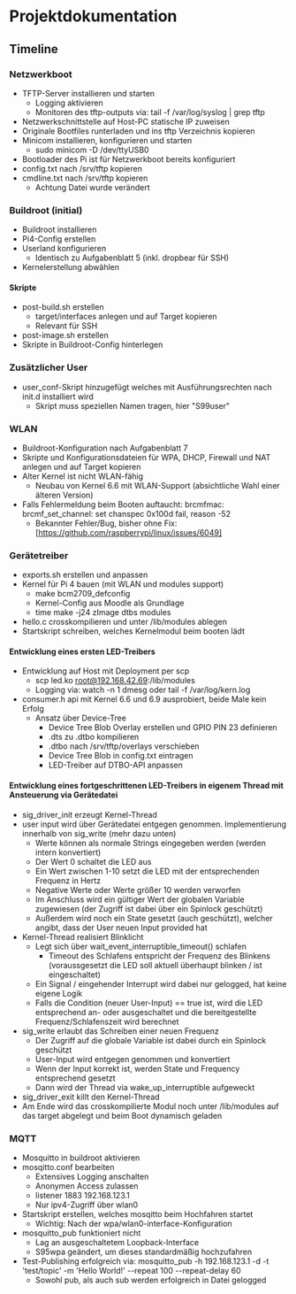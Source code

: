 # Projektdokumentation

## Timeline

### Netzwerkboot

- TFTP-Server installieren und starten
  - Logging aktivieren
  - Monitoren des tftp-outputs via: tail -f /var/log/syslog | grep tftp
- Netzwerkschnittstelle auf Host-PC statische IP zuweisen
- Originale Bootfiles runterladen und ins tftp Verzeichnis kopieren
- Minicom installieren, konfigurieren und starten
  - sudo minicom -D /dev/ttyUSB0
- Bootloader des Pi ist für Netzwerkboot bereits konfiguriert
- config.txt nach /srv/tftp kopieren
- cmdline.txt nach /srv/tftp kopieren
  - Achtung Datei wurde verändert

### Buildroot (initial)

- Buildroot installieren
- Pi4-Config erstellen
- Userland konfigurieren
  - Identisch zu Aufgabenblatt 5 (inkl. dropbear für SSH)
- Kernelerstellung abwählen

#### Skripte

- post-build.sh erstellen
  - target/interfaces anlegen und auf Target kopieren
  - Relevant für SSH
- post-image.sh erstellen
- Skripte in Buildroot-Config hinterlegen

### Zusätzlicher User

- user_conf-Skript hinzugefügt welches mit Ausführungsrechten nach init.d installiert wird
  - Skript muss speziellen Namen tragen, hier "S99user"

### WLAN

- Buildroot-Konfiguration nach Aufgabenblatt 7
- Skripte und Konfigurationsdateien für WPA, DHCP, Firewall und NAT anlegen und auf Target kopieren
- Alter Kernel ist nicht WLAN-fähig
  - Neubau von Kernel 6.6 mit WLAN-Support (absichtliche Wahl einer älteren Version)
- Falls Fehlermeldung beim Booten auftaucht: brcmfmac: brcmf_set_channel: set chanspec 0x100d fail, reason -52
  - Bekannter Fehler/Bug, bisher ohne Fix: [https://github.com/raspberrypi/linux/issues/6049]

### Gerätetreiber

- exports.sh erstellen und anpassen
- Kernel für Pi 4 bauen (mit WLAN und modules support)
  - make bcm2709_defconfig
  - Kernel-Config aus Moodle als Grundlage
  - time make -j24 zImage dtbs modules
- hello.c crosskompilieren und unter /lib/modules ablegen
- Startskript schreiben, welches Kernelmodul beim booten lädt

#### Entwicklung eines ersten LED-Treibers

- Entwicklung auf Host mit Deployment per scp
  - scp led.ko root@192.168.42.69:/lib/modules
  - Logging via: watch -n 1 dmesg oder tail -f /var/log/kern.log
- consumer.h api mit Kernel 6.6 und 6.9 ausprobiert, beide Male kein Erfolg
  - Ansatz über Device-Tree
    - Device Tree Blob Overlay erstellen und GPIO PIN 23 definieren
    - .dts zu .dtbo kompilieren
    - .dtbo nach /srv/tftp/overlays verschieben
    - Device Tree Blob in config.txt eintragen
    - LED-Treiber auf DTBO-API anpassen

#### Entwicklung eines fortgeschrittenen LED-Treibers in eigenem Thread mit Ansteuerung via Gerätedatei

- sig_driver_init erzeugt Kernel-Thread
- user input wird über Gerätedatei entgegen genommen. Implementierung innerhalb von sig_write (mehr dazu unten)
  - Werte können als normale Strings eingegeben werden (werden intern konvertiert)
  - Der Wert 0 schaltet die LED aus
  - Ein Wert zwischen 1-10 setzt die LED mit der entsprechenden Frequenz in Hertz
  - Negative Werte oder Werte größer 10 werden verworfen
  - Im Anschluss wird ein gültiger Wert der globalen Variable zugewiesen (der Zugriff ist dabei über ein Spinlock geschützt)
  - Außerdem wird noch ein State gesetzt (auch geschützt), welcher angibt, dass der User neuen Input provided hat
- Kernel-Thread realisiert Blinklicht
  - Legt sich über wait_event_interruptible_timeout() schlafen
    - Timeout des Schlafens entspricht der Frequenz des Blinkens (voraussgesetzt die LED soll aktuell überhaupt blinken / ist eingeschaltet)
  - Ein Signal / eingehender Interrupt wird dabei nur gelogged, hat keine eigene Logik
  - Falls die Condition (neuer User-Input) == true ist, wird die LED entsprechend an- oder ausgeschaltet und die bereitgestellte Frequenz/Schlafenszeit wird berechnet
- sig_write erlaubt das Schreiben einer neuen Frequenz
  - Der Zugriff auf die globale Variable ist dabei durch ein Spinlock geschützt
  - User-Input wird entgegen genommen und konvertiert
  - Wenn der Input korrekt ist, werden State und Frequency entsprechend gesetzt
  - Dann wird der Thread via wake_up_interruptible aufgeweckt
- sig_driver_exit killt den Kernel-Thread
- Am Ende wird das crosskompilierte Modul noch unter /lib/modules auf das target abgelegt und beim Boot dynamisch geladen

### MQTT

- Mosquitto in buildroot aktivieren
- mosqitto.conf bearbeiten
  - Extensives Logging anschalten
  - Anonymen Access zulassen
  - listener 1883 192.168.123.1
  - Nur ipv4-Zugriff über wlan0
- Startskript erstellen, welches mosqitto beim Hochfahren startet
  - Wichtig: Nach der wpa/wlan0-interface-Konfiguration
- mosquitto_pub funktioniert nicht
  - Lag an ausgeschaltetem Loopback-Interface
  - S95wpa geändert, um dieses standardmäßig hochzufahren
- Test-Publishing erfolgreich via: mosquitto_pub -h 192.168.123.1 -d -t 'test/topic' -m 'Hello World!' --repeat 100 --repeat-delay 60
  - Sowohl pub, als auch sub werden erfolgreich in Datei gelogged
